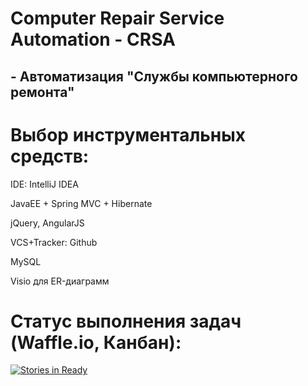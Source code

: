 Computer Repair Service Automation - CRSA
==========================
## - Автоматизация "Службы компьютерного ремонта"

# Выбор инструментальных средств:

IDE: IntelliJ IDEA

JavaEE + Spring MVC + Hibernate

jQuery, AngularJS

VCS+Tracker: Github

MySQL

Visio для ER-диаграмм


# Статус выполнения задач (Waffle.io, Канбан):
[![Stories in Ready](https://badge.waffle.io/Ivajkin/ComputerRepairServiceAutomation-CRSA.svg?label=ready&title=Ready)](http://waffle.io/Ivajkin/ComputerRepairServiceAutomation-CRSA)
